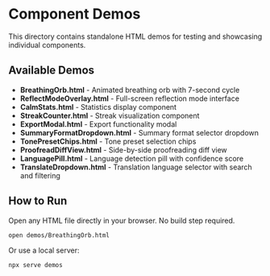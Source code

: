 # Component Demos

This directory contains standalone HTML demos for testing and showcasing individual components.

## Available Demos

- **BreathingOrb.html** - Animated breathing orb with 7-second cycle
- **ReflectModeOverlay.html** - Full-screen reflection mode interface
- **CalmStats.html** - Statistics display component
- **StreakCounter.html** - Streak visualization component
- **ExportModal.html** - Export functionality modal
- **SummaryFormatDropdown.html** - Summary format selector dropdown
- **TonePresetChips.html** - Tone preset selection chips
- **ProofreadDiffView.html** - Side-by-side proofreading diff view
- **LanguagePill.html** - Language detection pill with confidence score
- **TranslateDropdown.html** - Translation language selector with search and filtering

## How to Run

Open any HTML file directly in your browser. No build step required.

```bash
open demos/BreathingOrb.html
```

Or use a local server:

```bash
npx serve demos
```
